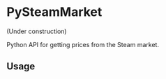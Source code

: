 # PySteamMarket
(Under construction)

Python API for getting prices from the Steam market.

## Usage
